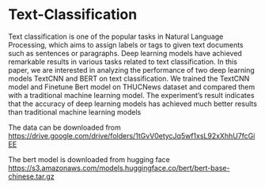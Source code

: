 # Text-Classification
Text classification is one of the popular tasks in Natural Language Processing,
which aims to assign labels or tags to given text documents such as sentences or
paragraphs. Deep learning models have achieved remarkable results in various
tasks related to text classification. In this paper, we are interested in analyzing the
performance of two deep learning models TextCNN and BERT on text classification.
We trained the TextCNN model and Finetune Bert model on THUCNews dataset
and compared them with a traditional machine learning model. The experiment’s
result indicates that the accuracy of deep learning models has achieved much better
results than traditional machine learning models

The data can be downloaded from https://drive.google.com/drive/folders/1tGvV0etycJq5wf1xsL92xXhhU7fcGiEE

The bert model is downloaded from hugging face https://s3.amazonaws.com/models.huggingface.co/bert/bert-base-chinese.tar.gz

